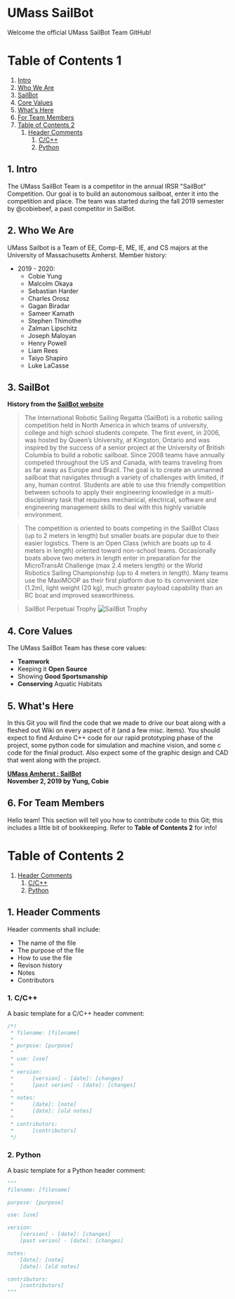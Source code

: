 # UMass SailBot
Welcome the official UMass SailBot Team GitHub!

# Table of Contents 1
1. [Intro](#1-intro)
2. [Who We Are](#2-who-we-are)
3. [SailBot](#3-sailbot)
4. [Core Values](#4-core-values)
5. [What's Here](#5-whats-here)
6. [For Team Members](#6-for-team-members)
7. [Table of Contents 2](#table-of-contents-2)
   1. [Header Comments](#1-header-comments)
      1. [C/C++](#1-cc)
      2. [Python](#2-python)

## 1. Intro
The UMass SailBot Team is a competitor in the annual IRSR "SailBot" Competition. Our goal is to build an autonomous sailboat, enter it into the competition and place. The team was started during the fall 2019 semester by @cobiebeef, a past competitor in SailBot.

## 2. Who We Are
UMass Sailbot is a Team of EE, Comp-E, ME, IE, and CS majors at the University of Massachusetts Amherst.
Member history:
- 2019 - 2020:
  - Cobie Yung
  - Malcolm Okaya
  - Sebastian Harder
  - Charles Orosz
  - Gagan Biradar
  - Sameer Kamath
  - Stephen Thimothe
  - Zalman Lipschitz
  - Joseph Maloyan
  - Henry Powell
  - Liam Rees
  - Taiyo Shapiro
  - Luke LaCasse


## 3. SailBot
__History from the [SailBot website](https://www.sailbot.org)__
> The International Robotic Sailing Regatta (SailBot) is a robotic sailing competition held in North America in which teams of university,  college and high school students compete. The first event, in 2006, was hosted by Queen’s University, at Kingston, Ontario and was inspired by the success of a senior project at the University of British Columbia to build a robotic sailboat. Since 2008 teams have annually competed throughout the US and Canada, with teams traveling from as far away as Europe and Brazil. The goal is to create an unmanned sailboat that navigates through a variety of challenges with limited, if any, human control. Students are able to use this friendly competition between schools to apply their engineering knowledge in a multi-disciplinary task that requires mechanical, electrical, software and engineering management skills to deal with this highly variable environment.

> The competition is oriented to boats competing in the SailBot Class (up to 2 meters in length) but smaller boats are popular due to their easier logistics. There is an Open Class (which are boats up to 4 meters in length) oriented toward non-school teams. Occasionally boats above two meters in length enter in preparation for the MicroTransAt Challenge (max 2.4 meters length) or the  World Robotics Sailing Championship (up to 4 meters in length). Many teams use the MaxiMOOP as their first platform due to its convenient size (1.2m), light weight (20 kg), much greater payload capability than an RC boat and improved seaworthiness.

> SailBot Perpetual Trophy
> ![SailBot Trophy](https://www.sailbot.org/wp-content/uploads/2017/06/SailBot-trophy.jpg)

## 4. Core Values
The UMass SailBot Team has these core values:
- __Teamwork__
- Keeping it __Open Source__
- Showing __Good Sportsmanship__
- __Conserving__ Aquatic Habitats

## 5. What's Here
In this Git you will find the code that we made to drive our boat along with a fleshed out Wiki on every aspect of it (and a few misc. items). You should expect to find Arduino C++ code for our rapid prototyping phase of the project, some python code for simulation and machine vision, and some c code for the finial product. Also expect some of the graphic design and CAD that went along with the project.

[__UMass Amherst : SailBot__](#umass-sailbot) <br> __November 2, 2019 by Yung, Cobie__

## 6. For Team Members
Hello team! This section will tell you how to contribute code to this Git; this includes a little bit of bookkeeping. Refer to __Table of Contents 2__ for info!

# Table of Contents 2
1. [Header Comments](#1-header-comments)
   1. [C/C++](#1-cc)
   2. [Python](#2-python)
  
## 1. Header Comments
Header comments shall include:
- The name of the file
- The purpose of the file
- How to use the file
- Revison history
- Notes
- Contributors

### 1. C/C++
A basic template for a C/C++ header comment:
```c
/*!
 * filename: [filename]
 *
 * purpose: [purpose]
 *
 * use: [use]
 *
 * version:
 *      [version] - [date]: [changes]
 *      [past verion] - [date]: [changes]
 *
 * notes:
 *      [date]: [note]
 *      [date]: [old notes]
 *
 * contributors:
 *      [contributors]
 */
```
### 2. Python
A basic template for a Python header comment:
```python
"""
filename: [filename]

purpose: [purpose]

use: [use]

version:
    [version] - [date]: [changes]
    [past verion] - [date]: [changes]

notes:
    [date]: [note]
    [date]: [old notes]

contributors:
    [contributors]
"""
```
